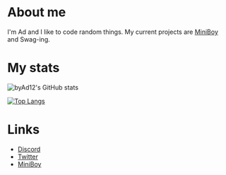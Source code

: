 # About me

I'm Ad and I like to code random things.
My current projects are [MiniBoy](https://github.com/byAd12/MiniBoy) and Swag-ing.

# My stats
![byAd12's GitHub stats](https://github-readme-stats.vercel.app/api?username=byAd12&show_icons=true&theme=merko)

[![Top Langs](https://github-readme-stats.vercel.app/api/top-langs/?username=byAd12&layout=compact)](https://github.com/byAd12)

# Links

* [Discord](https://discord.gg/gG3DnUfj6E)
* [Twitter](https://twitter.com/MiniBoy_Bot)
* [MiniBoy](https://dsc.gg/miniboy)
